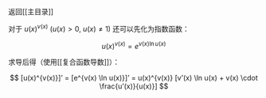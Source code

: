 返回[[主目录]]

对于 $u(x)^{v(x)} ~ (u(x)>0, ~ u(x) \ne 1)$ 还可以先化为指数函数：

$$
u(x)^{v(x)} = e^{v(x) \ln u(x)}
$$

求导后得（使用[[复合函数导数]]）：

$$
[u(x)^{v(x)}]’ = [e^{v(x) \ln u(x)}]’ = u(x)^{v(x)} [v’(x) \ln u(x) + v(x) \cdot \frac{u’(x)}{u(x)}]
$$